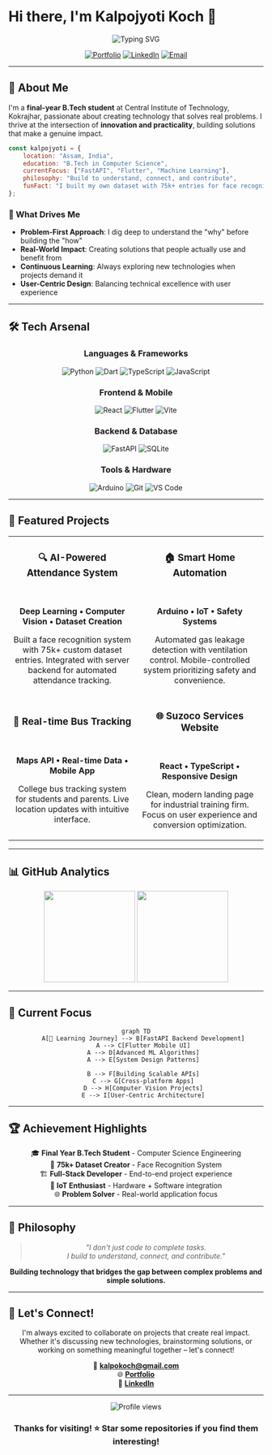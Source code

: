 # Hi there, I'm Kalpojyoti Koch 👋

<div align="center">
  <img src="https://readme-typing-svg.herokuapp.com?font=Fira+Code&size=22&duration=3000&pause=1000&color=00D9FF&center=true&vCenter=true&multiline=true&width=600&height=100&lines=CS+Undergrad+%7C+Problem+Solver;Building+Real-World+Tech+Solutions;Turning+Ideas+Into+Impact" alt="Typing SVG" />
</div>

<div align="center">
  
  [![Portfolio](https://img.shields.io/badge/🌐_Portfolio-000000?style=for-the-badge&logo=vercel&logoColor=white)](https://kalposportfoliowebsite.netlify.app)
  [![LinkedIn](https://img.shields.io/badge/LinkedIn-0077B5?style=for-the-badge&logo=linkedin&logoColor=white)](https://www.linkedin.com/in/kalpo07/)
  [![Email](https://img.shields.io/badge/Gmail-D14836?style=for-the-badge&logo=gmail&logoColor=white)](mailto:kalpokoch@gmail.com)
  
</div>

---

## 🚀 About Me

I'm a **final-year B.Tech student** at Central Institute of Technology, Kokrajhar, passionate about creating technology that solves real problems. I thrive at the intersection of **innovation and practicality**, building solutions that make a genuine impact.

```javascript
const kalpojyoti = {
    location: "Assam, India",
    education: "B.Tech in Computer Science",
    currentFocus: ["FastAPI", "Flutter", "Machine Learning"],
    philosophy: "Build to understand, connect, and contribute",
    funFact: "I built my own dataset with 75k+ entries for face recognition!"
};
```

### 🎯 What Drives Me
- **Problem-First Approach**: I dig deep to understand the "why" before building the "how"
- **Real-World Impact**: Creating solutions that people actually use and benefit from
- **Continuous Learning**: Always exploring new technologies when projects demand it
- **User-Centric Design**: Balancing technical excellence with user experience

---

## 🛠️ Tech Arsenal

<div align="center">

### Languages & Frameworks
![Python](https://img.shields.io/badge/Python-3776AB?style=for-the-badge&logo=python&logoColor=white)
![Dart](https://img.shields.io/badge/Dart-0175C2?style=for-the-badge&logo=dart&logoColor=white)
![TypeScript](https://img.shields.io/badge/TypeScript-007ACC?style=for-the-badge&logo=typescript&logoColor=white)
![JavaScript](https://img.shields.io/badge/JavaScript-F7DF1E?style=for-the-badge&logo=javascript&logoColor=black)

### Frontend & Mobile
![React](https://img.shields.io/badge/React-20232A?style=for-the-badge&logo=react&logoColor=61DAFB)
![Flutter](https://img.shields.io/badge/Flutter-02569B?style=for-the-badge&logo=flutter&logoColor=white)
![Vite](https://img.shields.io/badge/Vite-646CFF?style=for-the-badge&logo=vite&logoColor=white)

### Backend & Database
![FastAPI](https://img.shields.io/badge/FastAPI-009688?style=for-the-badge&logo=fastapi&logoColor=white)
![SQLite](https://img.shields.io/badge/SQLite-003B57?style=for-the-badge&logo=sqlite&logoColor=white)

### Tools & Hardware
![Arduino](https://img.shields.io/badge/Arduino-00979D?style=for-the-badge&logo=arduino&logoColor=white)
![Git](https://img.shields.io/badge/Git-F05032?style=for-the-badge&logo=git&logoColor=white)
![VS Code](https://img.shields.io/badge/VS%20Code-007ACC?style=for-the-badge&logo=visual-studio-code&logoColor=white)

</div>

---

## 🌟 Featured Projects

<div align="center">
  
  <table>
    <tr>
      <td width="50%">
        <h3 align="center">🔍 AI-Powered Attendance System</h3>
        <div align="center">  
          <br>
          <p><strong>Deep Learning • Computer Vision • Dataset Creation</strong></p>
          <p>Built a face recognition system with 75k+ custom dataset entries. Integrated with server backend for automated attendance tracking.</p>
        </div>
      </td>
      <td width="50%">
        <h3 align="center">🏠 Smart Home Automation</h3>
        <div align="center">
          <br>
          <p><strong>Arduino • IoT • Safety Systems</strong></p>
          <p>Automated gas leakage detection with ventilation control. Mobile-controlled system prioritizing safety and convenience.</p>
        </div>
      </td>
    </tr>
    <tr>
      <td width="50%">
        <h3 align="center">🚌 Real-time Bus Tracking</h3>
        <div align="center">
          <br>
          <p><strong>Maps API • Real-time Data • Mobile App</strong></p>
          <p>College bus tracking system for students and parents. Live location updates with intuitive interface.</p>
        </div>
      </td>
      <td width="50%">
        <h3 align="center">🌐 Suzoco Services Website</h3>
        <div align="center">
          <br>
          <p><strong>React • TypeScript • Responsive Design</strong></p>
          <p>Clean, modern landing page for industrial training firm. Focus on user experience and conversion optimization.</p>
        </div>
      </td>
    </tr>
  </table>
  
</div>

---

## 📊 GitHub Analytics

<div align="center">
  <img height="180em" src="https://github-readme-stats-eight-theta.vercel.app/api?username=kalpokoch&show_icons=true&theme=algolia&include_all_commits=true&count_private=true"/>
  <img height="180em" src="https://github-readme-stats-eight-theta.vercel.app/api/top-langs/?username=kalpokoch&layout=compact&langs_count=8&theme=algolia"/>
</div>

<div align="center">
<!--   <img src="https://github-readme-streak-stats.herokuapp.com/?user=kalpokoch&theme=algolia" alt="kalpokoch" /> -->
</div>

---

## 🎯 Current Focus

<div align="center">
  
  ```mermaid
  graph TD
      A[🚀 Learning Journey] --> B[FastAPI Backend Development]
      A --> C[Flutter Mobile UI]
      A --> D[Advanced ML Algorithms]
      A --> E[System Design Patterns]
      
      B --> F[Building Scalable APIs]
      C --> G[Cross-platform Apps]
      D --> H[Computer Vision Projects]
      E --> I[User-Centric Architecture]
  ```
  
</div>

---

## 🏆 Achievement Highlights

<div align="center">
  
  🎓 **Final Year B.Tech Student** - Computer Science Engineering  
  🔬 **75k+ Dataset Creator** - Face Recognition System  
  🏗️ **Full-Stack Developer** - End-to-end project experience  
  🤖 **IoT Enthusiast** - Hardware + Software integration  
  🌐 **Problem Solver** - Real-world application focus  
  
</div>

---

## 💭 Philosophy

<div align="center">
  
  > *"I don't just code to complete tasks.*  
  > *I build to understand, connect, and contribute."*
  
  **Building technology that bridges the gap between complex problems and simple solutions.**
  
</div>

---

## 🤝 Let's Connect!

<div align="center">
  
  I'm always excited to collaborate on projects that create real impact. Whether it's discussing new technologies, brainstorming solutions, or working on something meaningful together – let's connect!
  
  📧 **kalpokoch@gmail.com**  
  🌐 **[Portfolio](https://kalposportfoliowebsite.netlify.app)**  
  💼 **[LinkedIn](https://www.linkedin.com/in/kalpo07/)**  
  
</div>

---

<div align="center">
  <img src="https://komarev.com/ghpvc/?username=kalpokoch&color=blueviolet&style=flat-square&label=Profile+Views" alt="Profile views" />
</div>

<div align="center">
  
  ### Thanks for visiting! ⭐ Star some repositories if you find them interesting!
  
</div>

